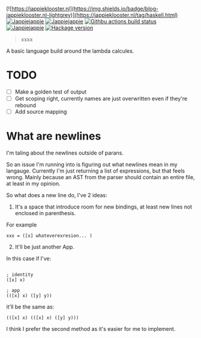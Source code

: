 [![https://jappieklooster.nl](https://img.shields.io/badge/blog-jappieklooster.nl-lightgrey)](https://jappieklooster.nl/tag/haskell.html)
[![Jappiejappie](https://img.shields.io/badge/twitch.tv-jappiejappie-purple?logo=twitch)](https://www.twitch.tv/jappiejappie)
[![Jappiejappie](https://img.shields.io/badge/youtube-jappieklooster-red?logo=youtube)](https://www.youtube.com/channel/UCQxmXSQEYyCeBC6urMWRPVw)
[![Githbu actions build status](https://img.shields.io/github/workflow/status/jappeace/haskell-template-project/Test)](https://github.com/jappeace/haskell-template-project/actions)
[![Jappiejappie](https://img.shields.io/badge/discord-jappiejappie-black?logo=discord)](https://discord.gg/Hp4agqy)
[![Hackage version](https://img.shields.io/hackage/v/template.svg?label=Hackage)](https://hackage.haskell.org/package/template) 

> xxxx

A basic language build around the lambda calcules.

# TODO
+ [ ] Make a golden test of output
+ [ ] Get scoping right, currently names are just overwritten even if they're rebound
+ [ ] Add source mapping

# What are newlines

I'm taling about the newlines outside of parans.

So an issue I'm running into is figuring out what newlines mean in my langauge.
Currently I'm just returning a list of expressions, but that feels wrong.
Mainly because an AST from the parser should contain an entire file,
at least in my opinion.

So what does a new line do, I've 2 ideas:

1. It's a space that introduce room for new bindings, at least new lines not enclosed in parenthesis.

For example

```
xxx = ([x] whateverexresion... )
```

2. It'll be just another App.

In this case if I've:
```

; identity
([x] x)

; app
(([x] x) ([y] y))

```
it'll be the same as:

```
(([x] x) (([x] x) ([y] y)))
```

I think I prefer the second method as it's easier for me to implement.

